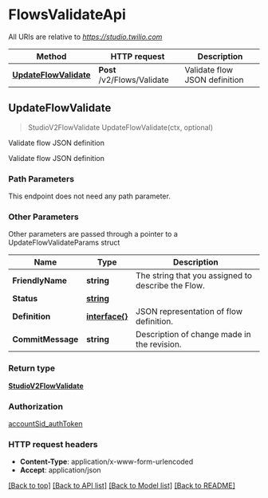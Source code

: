 # FlowsValidateApi

All URIs are relative to *https://studio.twilio.com*

Method | HTTP request | Description
------------- | ------------- | -------------
[**UpdateFlowValidate**](FlowsValidateApi.md#UpdateFlowValidate) | **Post** /v2/Flows/Validate | Validate flow JSON definition



## UpdateFlowValidate

> StudioV2FlowValidate UpdateFlowValidate(ctx, optional)

Validate flow JSON definition

Validate flow JSON definition

### Path Parameters

This endpoint does not need any path parameter.

### Other Parameters

Other parameters are passed through a pointer to a UpdateFlowValidateParams struct


Name | Type | Description
------------- | ------------- | -------------
**FriendlyName** | **string** | The string that you assigned to describe the Flow.
**Status** | [**string**](string.md) | 
**Definition** | [**interface{}**](interface{}.md) | JSON representation of flow definition.
**CommitMessage** | **string** | Description of change made in the revision.

### Return type

[**StudioV2FlowValidate**](StudioV2FlowValidate.md)

### Authorization

[accountSid_authToken](../README.md#accountSid_authToken)

### HTTP request headers

- **Content-Type**: application/x-www-form-urlencoded
- **Accept**: application/json

[[Back to top]](#) [[Back to API list]](../README.md#documentation-for-api-endpoints)
[[Back to Model list]](../README.md#documentation-for-models)
[[Back to README]](../README.md)

